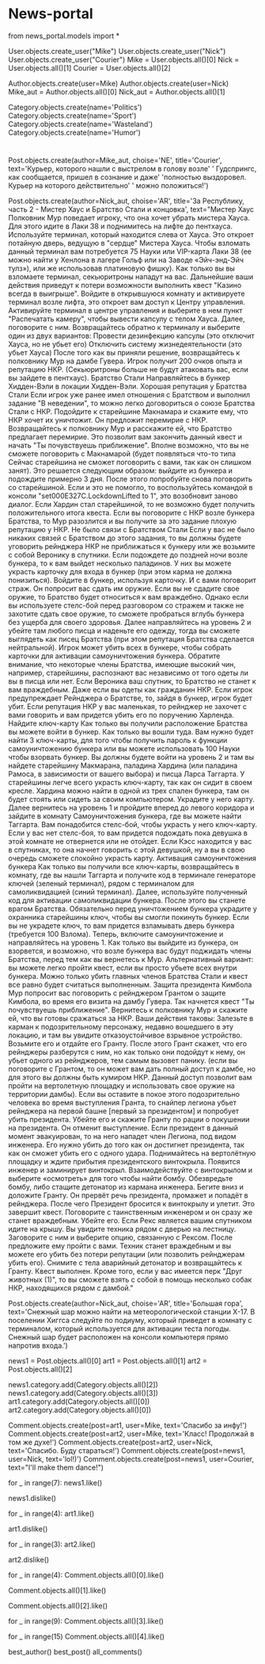 # News-portal

from news_portal.models import *


User.objects.create_user("Mike")
User.objects.create_user("Nick")
User.objects.create_user("Courier")
Mike = User.objects.all()[0]
Nick = User.objects.all()[1]
Courier = User.objects.all()[2]


Author.objects.create(user=Mike)
Author.objects.create(user=Nick)
Mike_aut = Author.objects.all()[0]
Nick_aut = Author.objects.all()[1]

Category.objects.create(name='Politics')
Category.objects.create(name='Sport')
Category.objects.create(name='Wasteland')
Category.objects.create(name='Humor')
#
Post.objects.create(author=Mike_aut, choise='NE', title='Courier', text='Курьер, которого нашли с выстрелом в голову возле'
                                                                      ' Гудспрингс, как сообщается, пришел в сознание и даже'
                                                                      'полностью выздоровел. Курьер на которого действительно'
                                                                      ' можно положиться!')

Post.objects.create(author=Nick_aut, choise='AR', title='За Республику, часть 2 - Мистер Хаус и Братство Стали и концовка',
                    text="Мистер Хаус Полковник Мур поведает игроку, что она хочет убрать мистера Хауса. Для этого идите в Лаки 38 и поднимитесь на лифте до пентхауса. Используйте терминал, который находится слева от Хауса. Это откроет потайную дверь, ведущую в \"сердце\" Мистера Хауса. Чтобы взломать данный терминал вам потребуется 75 Науки или VIP-карта Лаки 38 (ее можно найти у Хенлона в лагере Гольф или на Заводе «Эйч-энд-Эйч тулз»), или же использовав платиновую фишку). Как только вы вы взломаете терминал, секьюритроны нападут на вас. Дальнейшие ваши действия приведут к потери возможности выполнить квест \"Казино всегда в выигрыше\". Войдите в открывшуюся комнату и активируете терминал возле лифта, это откроет вам доступ к Центру управления.   Активируйте терминал в центре управления и выберите в нем пункт \"Распечатать камеру\", чтобы вывести капсулу с телом Хауса. Далее, поговорите с ним. Возвращайтесь обратно к терминалу и выберите один из двух вариантов: Провести дезинфекцию капсулы (это отключит Хауса, но не убьет его) Отключить систему жизнедеятельности (это убьет Хауса) После того как вы приняли решение, возвращайтесь к полковнику Мур на дамбе Гувера. Игрок получит 200 очков опыта и репутацию НКР. (Секьюритроны больше не будут атаковать вас, если вы зайдете в пентхаус). Братство Стали Направляйтесь в бункер Хидден-Вэли в локации Хидден-Вэли. Хорошая репутация у Братства Стали Если игрок уже ранее имел отношения с Братством и выполнил задание \"В неведении\", то можно легко договориться о союзе Братства Стали с НКР. Подойдите к старейшине Макнамара и скажите ему, что НКР хочет их уничтожит. Он предложит перемирие с НКР. Возвращайтесь к полковнику Мур и расскажите ей, что Братство предлагает перемирие. Это позволит вам закончить данный квест и начать \"Ты почувствуешь приближение\". Вполне возможно, что вы не сможете поговорить с Макнамарой (будет появляться что-то типа Сейчас старейшина не сможет поговорить с вами, так как он слишком занят). Это решается следующим образом: выйдите из бункера и подождите примерно 3 дня. После этого попробуйте снова поговорить со старейшиной. Если и это не помогло, то воспользуйтесь командой в консоли \"set000E327C.LockdownLifted to 1\", это возобновит заново диалог. Если Хардин стал старейшиной, то не возможно будет получить положительного итога квеста. Если вы поговорите с НКР возле бункера Братства, то Мур разозлится и вы получите за это задание плохую репутацию у НКР. Не было связи с Братством Стали Если у вас не было никаких связей с Братством до этого задания, то вы должны будете уговорить рейнджера НКР не приближаться к бункеру или же возьмите с собой Веронику в спутники.  Если подождете до поздней ночи возле бункера, то к вам выйдет несколько паладинов. У них вы можете украсть карточку для входа в бункер (при этом карма не должна понизиться). Войдите в бункер, используя карточку. И с вами поговорит страж. Он попросит вас сдать им оружие. Если вы не сдадите свое оружие, то Братство будет относиться к вам враждебно. Однако если вы используете стелс-бой перед разговором со стражем и также не захотите сдать свое оружие, то сможете пробраться вглубь бункера без ущерба для своего здоровья. Далее направляйтесь на уровень 2 и убейте там любого писца и наденьте его одежду, тогда вы сможете выглядеть как писец Братства (при этом репутация Братства сделается нейтральной). Игрок может убить всех в бункере, чтобы собрать карточки для активации самоуничтожения бункера.  Обратите внимание, что некоторые члены Братства, имеющие высокий чин, например, старейшины, распознают вас независимо от того одеты ли вы в писца или нет.   Если Вероника ваш спутник, то Братство не станет к вам враждебным. Даже если вы одеты как гражданин НКР.  Если игрок предупреждает Рейнджера о Братстве, то, зайдя в бункер, игрок будет убит. Если репутация НКР у вас маленькая, то рейнджер не захочет с вами говорить и вам придется убить его по поручению Харленда.  Найдите ключ-карту Как только вы получили расположение Братства вы можете войти в бункер. Как только вы вошли туда. Вам нужно будет найти 3 ключ-карты, для того чтобы получить пароль к функции самоуничтожению бункера или вы можете использовать 100 Науки чтобы взорвать бункер. Вы должны будете войти на уровень 2 и там вы найдете старейшину Макмарана, паладина Хардина (или паладина Рамоса, в зависимости от вашего выбора) и писца Ларса Таггарта. У старейшины легче всего украсть ключ-карту, так как он сидит в своем кресле. Хардина можно найти в одной из трех спален бункера, там он будет стоять или сидеть за своим компьютером. Украдите у него карту. Далее вернитесь на уровень 1 и пройдите вперед до левого коридора и зайдите в комнату Самоуничтожения бункера, где вы можете найти Таггарта. Вам понадобится стелс-бой, чтобы украсть у него ключ-карту. Если у вас нет стелс-боя, то вам придется подождать пока девушка в этой комнате не отвернется или не отойдет.  Если Кэсс находится у вас в спутниках, то она начнет говорить с этой девушкой, ну а вы в свою очередь сможете спокойно украсть карту.  Активация самоуничтожения бункера Как только вы получили все ключ-карты, возвращайтесь в комнату, где вы нашли Таггарта и получите код в терминале генераторе ключей (зеленый терминал), рядом с терминалом для самоликвидацией (синий терминал). Далее, используйте полученный код для активации самоликвидации бункера. После этого вы станете врагом Братства. Обязательно перед уничтожением бункера украдите у охранника старейшины ключ, чтобы вы смогли покинуть бункер. Если вы не украдете ключ, то вам придется взламывать дверь бункера (требуется 100 Взлома). Теперь, включите самоуничтожение и направляйтесь на уровень 1.  Как только вы выйдите из бункера, он взорвется, и возможно, что возле бункера вас будут поджидать члены Братства, перед тем как вы вернетесь к Мур.  Альтернативный вариант: вы можете легко пройти квест, если вы просто убьете всех внутри бункера. Можно только убить главных членов Братства Стали и квест все равно будет считаться выполненным.  Защита президента Кимбола Мур попросит вас поговорить с рейнджером Грантом о защите Кимбола, во время его визита на дамбу Гувера. Так начнется квест \"Ты почувствуешь приближение\". Вернитесь к полковнику Мур и скажите ей, что вы готовы сражаться за НКР.  Ваши действия таковы:  Залезьте в карман к подозрительному персонажу, недавно вошедшего в эту локацию, и там вы увидите отказоустойчивое взрывное устройство. Возьмите его и отдайте его Гранту. После этого Грант скажет, что его рейнджеры разберутся с ним, но как только они подойдут к нему, он убьет одного из рейнджеров, тем самым вызовет панику. (если вы поговорите с Грантом, то он может вам дать полный доступ к дамбе, но для этого вы должны быть кумиром НКР. Данный доступ позволит вам пройти на вертолетную площадку и использовать свое оружие на территории дамбы). Если вы оставите в покое этого подозрительно человека во время выступления Гранта, то снайпер легиона убьет рейнджера на первой башне [первый за президентом] и попробует убить президента. Убейте его и скажите Гранту по рации о покушении на президента. Он отменит выступление. Если президент в данный момент эвакуирован, то на него нападет член Легиона, под видом инженера. Его нужно убить до того как он достигнет президента, так как он сможет убить его с одного удара. Поднимайтесь на вертолётную площадку и ждите прибытия президентского винтокрыла. Появится инженер и заминирует винтокрыл. Взаимодействуйте с винтокрылом и выберите «осмотреть» для того чтобы найти бомбу. Обезвредьте бомбу, либо стащите детонатор из кармана инженера. Бегите вниз и доложите Гранту. Он прервёт речь президента, промажет и попадёт в рейнджера. После чего Президент бросится к винтокрылу и улетит. Это завершит квест. Поговорите с таинственным инженером и он сразу же станет враждебным. Убейте его. Если Рекс является вашим спутником идите на крышу. Вы увидите техника рядом с дверью на лестницу. Заговорите с ним и выберите опцию, связанную с Рексом. После предложите ему пройти с вами. Техник станет враждебным и вы можете его убить без потери репутации (или позволить рейнджерам убить его). Снимите с тела аварийный детонатор и возвращайтесь к Гранту. Квест выполнен. Кроме того, если у вас имеется перк \"Друг животных (1)\", то вы сможете взять с собой в помощь несколько собак НКР, находящихся рядом с дамбой."

Post.objects.create(author=Nick_aut, choise='AR', title='Большая гора', text='Снежный шар можно найти на метеорологической станции X-17. В поселении Хиггса следуйте по подиуму, который приведет в комнату с терминалом, который используется для активации теста погоды. Снежный шар будет расположен на консоли компьютеря прямо напротив входа.')

news1 = Post.objects.all()[0]
art1 = Post.objects.all()[1]
art2 = Post.objects.all()[2]

news1.category.add(Category.objects.all()[2])
news1.category.add(Category.objects.all()[3])
art1.category.add(Category.objects.all()[0])
art2.category.add(Category.objects.all()[0])

Comment.objects.create(post=art1, user=Mike, text='Спасибо за инфу!')
Comment.objects.create(post=art2, user=Mike, text='Класс! Продолжай в том же духе!')
Comment.objects.create(post=art2, user=Nick, text='Спасибо. Буду стараться!')
Comment.objects.create(post=news1, user=Nick, text='lol!)')
Comment.objects.create(post=news1, user=Courier, text="I'll make them dance!")

for _ in range(7):
    news1.like()

news1.dislike()

for _ in range(4):
    art1.like()

art1.dislike()

for _ in range(3):
    art2.like()

art2.dislike()

for _ in range(4):
    Comment.objects.all()[0].like()

Comment.objects.all()[1].like()

Comment.objects.all()[2].like()

for _ in range(9):
    Comment.objects.all()[3].like()

for _ in range(15)
    Comment.objects.all()[4].like()

best_author()
best_post()
all_comments()
